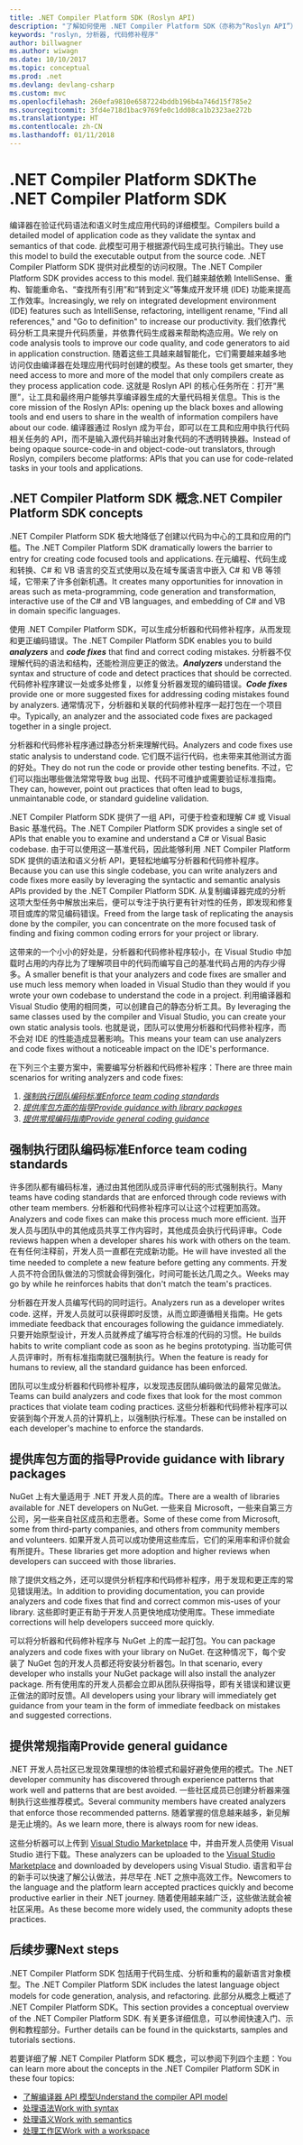 ```yaml
---
title: .NET Compiler Platform SDK (Roslyn API)
description: "了解如何使用 .NET Compiler Platform SDK（亦称为“Roslyn API”）来理解 .NET 代码、发现并修复错误。"
keywords: "roslyn, 分析器, 代码修补程序"
author: billwagner
ms.author: wiwagn
ms.date: 10/10/2017
ms.topic: conceptual
ms.prod: .net
ms.devlang: devlang-csharp
ms.custom: mvc
ms.openlocfilehash: 260efa9810e6587224bddb196b4a746d15f785e2
ms.sourcegitcommit: 3fd4e718d1bac9769fe0c1dd08ca1b2323ae272b
ms.translationtype: HT
ms.contentlocale: zh-CN
ms.lasthandoff: 01/11/2018
---
```

# <a name="the-net-compiler-platform-sdk"></a><span data-ttu-id="87e7e-104">.NET Compiler Platform SDK</span><span class="sxs-lookup"><span data-stu-id="87e7e-104">The .NET Compiler Platform SDK</span></span>

<span data-ttu-id="87e7e-105">编译器在验证代码语法和语义时生成应用代码的详细模型。</span><span class="sxs-lookup"><span data-stu-id="87e7e-105">Compilers build a detailed model of application code as they validate the syntax and semantics of that code.</span></span> <span data-ttu-id="87e7e-106">此模型可用于根据源代码生成可执行输出。</span><span class="sxs-lookup"><span data-stu-id="87e7e-106">They use this model to build the executable output from the source code.</span></span> <span data-ttu-id="87e7e-107">.NET Compiler Platform SDK 提供对此模型的访问权限。</span><span class="sxs-lookup"><span data-stu-id="87e7e-107">The .NET Compiler Platform SDK provides access to this model.</span></span> <span data-ttu-id="87e7e-108">我们越来越依赖 IntelliSense、重构、智能重命名、“查找所有引用”和“转到定义”等集成开发环境 (IDE) 功能来提高工作效率。</span><span class="sxs-lookup"><span data-stu-id="87e7e-108">Increasingly, we rely on integrated development environment (IDE) features such as IntelliSense, refactoring, intelligent rename, "Find all references," and "Go to definition" to increase our productivity.</span></span> <span data-ttu-id="87e7e-109">我们依靠代码分析工具来提升代码质量，并依靠代码生成器来帮助构造应用。</span><span class="sxs-lookup"><span data-stu-id="87e7e-109">We rely on code analysis tools to improve our code quality, and code generators to aid in application construction.</span></span> <span data-ttu-id="87e7e-110">随着这些工具越来越智能化，它们需要越来越多地访问仅由编译器在处理应用代码时创建的模型。</span><span class="sxs-lookup"><span data-stu-id="87e7e-110">As these tools get smarter, they need access to more and more of the model that only compilers create as they process application code.</span></span> <span data-ttu-id="87e7e-111">这就是 Roslyn API 的核心任务所在：打开“黑匣”，让工具和最终用户能够共享编译器生成的大量代码相关信息。</span><span class="sxs-lookup"><span data-stu-id="87e7e-111">This is the core mission of the Roslyn APIs: opening up the black boxes and allowing tools and end users to share in the wealth of information compilers have about our code.</span></span>
<span data-ttu-id="87e7e-112">编译器通过 Roslyn 成为平台，即可以在工具和应用中执行代码相关任务的 API，而不是输入源代码并输出对象代码的不透明转换器。</span><span class="sxs-lookup"><span data-stu-id="87e7e-112">Instead of being opaque source-code-in and object-code-out translators, through Roslyn, compilers become platforms: APIs that you can use for code-related tasks in your tools and applications.</span></span>

## <a name="net-compiler-platform-sdk-concepts"></a><span data-ttu-id="87e7e-113">.NET Compiler Platform SDK 概念</span><span class="sxs-lookup"><span data-stu-id="87e7e-113">.NET Compiler Platform SDK concepts</span></span>

<span data-ttu-id="87e7e-114">.NET Compiler Platform SDK 极大地降低了创建以代码为中心的工具和应用的门槛。</span><span class="sxs-lookup"><span data-stu-id="87e7e-114">The .NET Compiler Platform SDK dramatically lowers the barrier to entry for creating code focused tools and applications.</span></span> <span data-ttu-id="87e7e-115">在元编程、代码生成和转换、C# 和 VB 语言的交互式使用以及在域专属语言中嵌入 C# 和 VB 等领域，它带来了许多创新机遇。</span><span class="sxs-lookup"><span data-stu-id="87e7e-115">It creates many opportunities for innovation in areas such as meta-programming, code generation and transformation, interactive use of the C# and VB languages, and embedding of C# and VB in domain specific languages.</span></span>

<span data-ttu-id="87e7e-116">使用 .NET Compiler Platform SDK，可以生成分析器和代码修补程序，从而发现和更正编码错误。</span><span class="sxs-lookup"><span data-stu-id="87e7e-116">The .NET Compiler Platform SDK enables you to build ***analyzers*** and ***code fixes*** that find and correct coding mistakes.</span></span> <span data-ttu-id="87e7e-117">分析器不仅理解代码的语法和结构，还能检测应更正的做法。</span><span class="sxs-lookup"><span data-stu-id="87e7e-117">***Analyzers*** understand the syntax and structure of code and detect practices that should be corrected.</span></span> <span data-ttu-id="87e7e-118">代码修补程序建议一处或多处修复，以修复分析器发现的编码错误。</span><span class="sxs-lookup"><span data-stu-id="87e7e-118">***Code fixes*** provide one or more suggested fixes for addressing coding mistakes found by analyzers.</span></span> <span data-ttu-id="87e7e-119">通常情况下，分析器和关联的代码修补程序一起打包在一个项目中。</span><span class="sxs-lookup"><span data-stu-id="87e7e-119">Typically, an analyzer and the associated code fixes are packaged together in a single project.</span></span> 

<span data-ttu-id="87e7e-120">分析器和代码修补程序通过静态分析来理解代码。</span><span class="sxs-lookup"><span data-stu-id="87e7e-120">Analyzers and code fixes use static analysis to understand code.</span></span> <span data-ttu-id="87e7e-121">它们既不运行代码，也未带来其他测试方面的好处。</span><span class="sxs-lookup"><span data-stu-id="87e7e-121">They do not run the code or provide other testing benefits.</span></span> <span data-ttu-id="87e7e-122">不过，它们可以指出哪些做法常常导致 bug 出现、代码不可维护或需要验证标准指南。</span><span class="sxs-lookup"><span data-stu-id="87e7e-122">They can, however, point out practices that often lead to bugs, unmaintanable code, or standard guideline validation.</span></span>

<span data-ttu-id="87e7e-123">.NET Compiler Platform SDK 提供了一组 API，可便于检查和理解 C# 或 Visual Basic 基准代码。</span><span class="sxs-lookup"><span data-stu-id="87e7e-123">The .NET Compiler Platform SDK provides a single set of APIs that enable you to examine and understand a C# or Visual Basic codebase.</span></span> <span data-ttu-id="87e7e-124">由于可以使用这一基准代码，因此能够利用 .NET Compiler Platform SDK 提供的语法和语义分析 API，更轻松地编写分析器和代码修补程序。</span><span class="sxs-lookup"><span data-stu-id="87e7e-124">Because you can use this single codebase, you can write analyzers and code fixes more easily by leveraging the syntactic and semantic analysis APIs provided by the .NET Compiler Platform SDK.</span></span> <span data-ttu-id="87e7e-125">从复制编译器完成的分析这项大型任务中解放出来后，便可以专注于执行更有针对性的任务，即发现和修复项目或库的常见编码错误。</span><span class="sxs-lookup"><span data-stu-id="87e7e-125">Freed from the large task of replicating the anaysis done by the compiler, you can concentrate on the more focused task of finding and fixing common coding errors for your project or library.</span></span>

<span data-ttu-id="87e7e-126">这带来的一个小小的好处是，分析器和代码修补程序较小，在 Visual Studio 中加载时占用的内存比为了理解项目中的代码而编写自己的基准代码占用的内存少得多。</span><span class="sxs-lookup"><span data-stu-id="87e7e-126">A smaller benefit is that your analyzers and code fixes are smaller and use much less memory when loaded in Visual Studio than they would if you wrote your own codebase to understand the code in a project.</span></span> <span data-ttu-id="87e7e-127">利用编译器和 Visual Studio 使用的相同类，可以创建自己的静态分析工具。</span><span class="sxs-lookup"><span data-stu-id="87e7e-127">By leveraging the same classes used by the compiler and Visual Studio, you can create your own static analysis tools.</span></span> <span data-ttu-id="87e7e-128">也就是说，团队可以使用分析器和代码修补程序，而不会对 IDE 的性能造成显著影响。</span><span class="sxs-lookup"><span data-stu-id="87e7e-128">This means your team can use analyzers and code fixes without a noticeable impact on the IDE's performance.</span></span>

<span data-ttu-id="87e7e-129">在下列三个主要方案中，需要编写分析器和代码修补程序：</span><span class="sxs-lookup"><span data-stu-id="87e7e-129">There are three main scenarios for writing analyzers and code fixes:</span></span>

1. [<span data-ttu-id="87e7e-130">*强制执行团队编码标准*</span><span class="sxs-lookup"><span data-stu-id="87e7e-130">*Enforce team coding standards*</span></span>](#enforce-team-coding-standards)
1. [<span data-ttu-id="87e7e-131">*提供库包方面的指导*</span><span class="sxs-lookup"><span data-stu-id="87e7e-131">*Provide guidance with library packages*</span></span>](#provide-guidance-with-library-packages)
1. [<span data-ttu-id="87e7e-132">*提供常规编码指南*</span><span class="sxs-lookup"><span data-stu-id="87e7e-132">*Provide general coding guidance*</span></span>](#provide-general-coding-guidance)

## <a name="enforce-team-coding-standards"></a><span data-ttu-id="87e7e-133">强制执行团队编码标准</span><span class="sxs-lookup"><span data-stu-id="87e7e-133">Enforce team coding standards</span></span>

<span data-ttu-id="87e7e-134">许多团队都有编码标准，通过由其他团队成员评审代码的形式强制执行。</span><span class="sxs-lookup"><span data-stu-id="87e7e-134">Many teams have coding standards that are enforced through code reviews with other team members.</span></span> <span data-ttu-id="87e7e-135">分析器和代码修补程序可以让这个过程更加高效。</span><span class="sxs-lookup"><span data-stu-id="87e7e-135">Analyzers and code fixes can make this process much more efficient.</span></span> <span data-ttu-id="87e7e-136">当开发人员与团队中的其他成员共享工作内容时，其他成员会执行代码评审。</span><span class="sxs-lookup"><span data-stu-id="87e7e-136">Code reviews happen when a developer shares his work with others on the team.</span></span> <span data-ttu-id="87e7e-137">在有任何注释前，开发人员一直都在完成新功能。</span><span class="sxs-lookup"><span data-stu-id="87e7e-137">He will have invested all the time needed to complete a new feature before getting any comments.</span></span> <span data-ttu-id="87e7e-138">开发人员不符合团队做法的习惯就会得到强化，时间可能长达几周之久。</span><span class="sxs-lookup"><span data-stu-id="87e7e-138">Weeks may go by while he reinforces habits that don't match the team's practices.</span></span>

<span data-ttu-id="87e7e-139">分析器在开发人员编写代码的同时运行。</span><span class="sxs-lookup"><span data-stu-id="87e7e-139">Analyzers run as a developer writes code.</span></span> <span data-ttu-id="87e7e-140">这样，开发人员就可以获得即时反馈，从而立即遵循相关指南。</span><span class="sxs-lookup"><span data-stu-id="87e7e-140">He gets immediate feedback that encourages following the guidance immediately.</span></span> <span data-ttu-id="87e7e-141">只要开始原型设计，开发人员就养成了编写符合标准的代码的习惯。</span><span class="sxs-lookup"><span data-stu-id="87e7e-141">He builds habits to write compliant code as soon as he begins prototyping.</span></span> <span data-ttu-id="87e7e-142">当功能可供人员评审时，所有标准指南就已强制执行。</span><span class="sxs-lookup"><span data-stu-id="87e7e-142">When the feature is ready for humans to review, all the standard guidance has been enforced.</span></span>

<span data-ttu-id="87e7e-143">团队可以生成分析器和代码修补程序，以发现违反团队编码做法的最常见做法。</span><span class="sxs-lookup"><span data-stu-id="87e7e-143">Teams can build analyzers and code fixes that look for the most common practices that violate team coding practices.</span></span> <span data-ttu-id="87e7e-144">这些分析器和代码修补程序可以安装到每个开发人员的计算机上，以强制执行标准。</span><span class="sxs-lookup"><span data-stu-id="87e7e-144">These can be installed on each developer's machine to enforce the standards.</span></span>

## <a name="provide-guidance-with-library-packages"></a><span data-ttu-id="87e7e-145">提供库包方面的指导</span><span class="sxs-lookup"><span data-stu-id="87e7e-145">Provide guidance with library packages</span></span>

<span data-ttu-id="87e7e-146">NuGet 上有大量适用于 .NET 开发人员的库。</span><span class="sxs-lookup"><span data-stu-id="87e7e-146">There are a wealth of libraries available for .NET developers on NuGet.</span></span>
<span data-ttu-id="87e7e-147">一些来自 Microsoft，一些来自第三方公司，另一些来自社区成员和志愿者。</span><span class="sxs-lookup"><span data-stu-id="87e7e-147">Some of these come from Microsoft, some from third-party companies, and others from community members and volunteers.</span></span> <span data-ttu-id="87e7e-148">如果开发人员可以成功使用这些库后，它们的采用率和评价就会有所提升。</span><span class="sxs-lookup"><span data-stu-id="87e7e-148">These libraries get more adoption and higher reviews when developers can succeed with those libraries.</span></span>

<span data-ttu-id="87e7e-149">除了提供文档之外，还可以提供分析程序和代码修补程序，用于发现和更正库的常见错误用法。</span><span class="sxs-lookup"><span data-stu-id="87e7e-149">In addition to providing documentation, you can provide analyzers and code fixes that find and correct common mis-uses of your library.</span></span> <span data-ttu-id="87e7e-150">这些即时更正有助于开发人员更快地成功使用库。</span><span class="sxs-lookup"><span data-stu-id="87e7e-150">These immediate corrections will help developers succeed more quickly.</span></span> 

<span data-ttu-id="87e7e-151">可以将分析器和代码修补程序与 NuGet 上的库一起打包。</span><span class="sxs-lookup"><span data-stu-id="87e7e-151">You can package analyzers and code fixes with your library on NuGet.</span></span> <span data-ttu-id="87e7e-152">在这种情况下，每个安装了 NuGet 包的开发人员都还将安装分析器包。</span><span class="sxs-lookup"><span data-stu-id="87e7e-152">In that scenario, every developer who installs your NuGet package will also install the analyzer package.</span></span> <span data-ttu-id="87e7e-153">所有使用库的开发人员都会立即从团队获得指导，即有关错误和建议更正做法的即时反馈。</span><span class="sxs-lookup"><span data-stu-id="87e7e-153">All developers using your library will immediately get guidance from your team in the form of immediate feedback on mistakes and suggested corrections.</span></span>

## <a name="provide-general-guidance"></a><span data-ttu-id="87e7e-154">提供常规指南</span><span class="sxs-lookup"><span data-stu-id="87e7e-154">Provide general guidance</span></span>

<span data-ttu-id="87e7e-155">.NET 开发人员社区已发现效果理想的体验模式和最好避免使用的模式。</span><span class="sxs-lookup"><span data-stu-id="87e7e-155">The .NET developer community has discovered through experience patterns that work well and patterns that are best avoided.</span></span> <span data-ttu-id="87e7e-156">一些社区成员已创建分析器来强制执行这些推荐模式。</span><span class="sxs-lookup"><span data-stu-id="87e7e-156">Several community members have created analyzers that enforce those recommended patterns.</span></span> <span data-ttu-id="87e7e-157">随着掌握的信息越来越多，新见解是无止境的。</span><span class="sxs-lookup"><span data-stu-id="87e7e-157">As we learn more, there is always room for new ideas.</span></span>

<span data-ttu-id="87e7e-158">这些分析器可以上传到 [Visual Studio Marketplace](https://marketplace.visualstudio.com/vs) 中，并由开发人员使用 Visual Studio 进行下载。</span><span class="sxs-lookup"><span data-stu-id="87e7e-158">These analyzers can be uploaded to the [Visual Studio Marketplace](https://marketplace.visualstudio.com/vs) and downloaded by developers using Visual Studio.</span></span> <span data-ttu-id="87e7e-159">语言和平台的新手可以快速了解公认做法，并尽早在 .NET 之旅中高效工作。</span><span class="sxs-lookup"><span data-stu-id="87e7e-159">Newcomers to the language and the platform learn accepted practices quickly and become productive earlier in their .NET journey.</span></span> <span data-ttu-id="87e7e-160">随着使用越来越广泛，这些做法就会被社区采用。</span><span class="sxs-lookup"><span data-stu-id="87e7e-160">As these become more widely used, the community adopts these practices.</span></span>

## <a name="next-steps"></a><span data-ttu-id="87e7e-161">后续步骤</span><span class="sxs-lookup"><span data-stu-id="87e7e-161">Next steps</span></span>

<span data-ttu-id="87e7e-162">.NET Compiler Platform SDK 包括用于代码生成、分析和重构的最新语言对象模型。</span><span class="sxs-lookup"><span data-stu-id="87e7e-162">The .NET Compiler Platform SDK includes the latest language object models for code generation, analysis, and refactoring.</span></span> <span data-ttu-id="87e7e-163">此部分从概念上概述了 .NET Compiler Platform SDK。</span><span class="sxs-lookup"><span data-stu-id="87e7e-163">This section provides a conceptual overview of the .NET Compiler Platform SDK.</span></span> <span data-ttu-id="87e7e-164">有关更多详细信息，可以参阅快速入门、示例和教程部分。</span><span class="sxs-lookup"><span data-stu-id="87e7e-164">Further details can be found in the quickstarts, samples and tutorials sections.</span></span>

<span data-ttu-id="87e7e-165">若要详细了解 .NET Compiler Platform SDK 概念，可以参阅下列四个主题：</span><span class="sxs-lookup"><span data-stu-id="87e7e-165">You can learn more about the concepts in the .NET Compiler Platform SDK in these four topics:</span></span>

 - [<span data-ttu-id="87e7e-166">了解编译器 API 模型</span><span class="sxs-lookup"><span data-stu-id="87e7e-166">Understand the compiler API model</span></span>](compiler-api-model.md)
 - [<span data-ttu-id="87e7e-167">处理语法</span><span class="sxs-lookup"><span data-stu-id="87e7e-167">Work with syntax</span></span>](work-with-syntax.md)
 - [<span data-ttu-id="87e7e-168">处理语义</span><span class="sxs-lookup"><span data-stu-id="87e7e-168">Work with semantics</span></span>](work-with-semantics.md)
 - [<span data-ttu-id="87e7e-169">处理工作区</span><span class="sxs-lookup"><span data-stu-id="87e7e-169">Work with a workspace</span></span>](work-with-workspace.md)

<!--

Turn this on as more of the conceptual content is in place:
- Try the [Quickstarts](quickstart/index.md) to create your first tutorial.
- Experiment with one of the [Tutorials](tutorials/index.md).
- Explore the [Samples](samples/index.md) to see some simple analyzers.
- Read the [Concepts](concepts/index.md) to understand the ideas behind analyzers and code fixes.

-->
